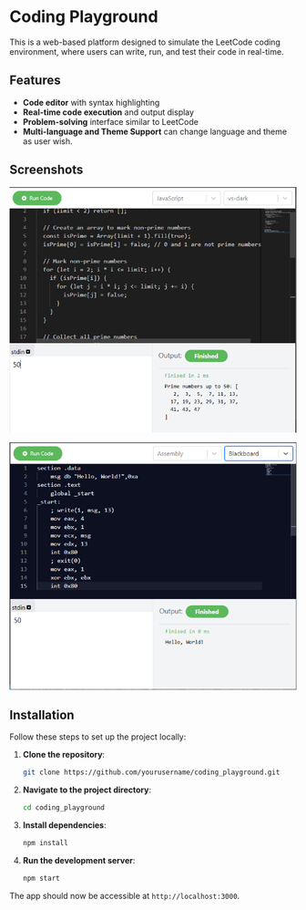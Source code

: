 # Coding Playground

This is a web-based platform designed to simulate the LeetCode coding environment, where users can write, run, and test their code in real-time.

## Features
- **Code editor** with syntax highlighting
- **Real-time code execution** and output display
- **Problem-solving** interface similar to LeetCode
- **Multi-language and Theme Support** can change language and theme as user wish.

## Screenshots
![Homepage](images/coding_playground.png)  

![Code Editor](images/coding_playground2.png)  


## Installation

Follow these steps to set up the project locally:

1. **Clone the repository**:
   ```bash
   git clone https://github.com/yourusername/coding_playground.git
   ```
   
2. **Navigate to the project directory**:
   ```bash
   cd coding_playground
   ```

3. **Install dependencies**:
   ```bash
   npm install
   ```

4. **Run the development server**:
   ```bash
   npm start
   ```

The app should now be accessible at `http://localhost:3000`.

